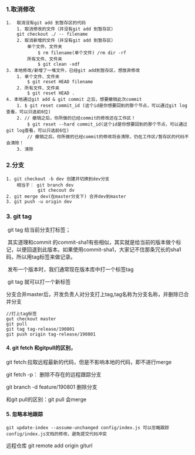 ### 1.取消修改
	1.	取消没有git add 到暂存区的代码
		1. 取消修改的文件（并没有git add 到暂存区）
		git checkout ./ -- filename		
	    2. 取消新增的文件（并没有git add 到暂存区）
			单个文件、文件夹
				$ rm filename(单个文件) /rm dir -rf
			所有文件、文件夹
				$ git clean -xdf
	3. 本地修改/新增了一堆文件，已经git add到暂存区，想放弃修改
		1. 单个文件、文件夹
			$ git reset HEAD filename
		2. 所有文件、文件夹
			$ git reset HEAD .
	4. 本地通过git add & git commit 之后，想要撤销此次commit
		1. $ git reset commit_id (这个id是你想要回到的那个节点，可以通过git log查看，可以只选前6位)
		2. // 撤销之后，你所做的已经commit的修改还在工作区！
			$ git reset --hard commit_id(这个id是你想要回到的那个节点，可以通过git log查看，可以只选前6位)
			// 撤销之后，你所做的已经commit的修改将会清除，仍在工作区/暂存区的代码不会清除！
		3. 清除

### 2.分支
	1. git checkout -b dev 创建并切换到dev分支
		相当于： git branch dev
				git checout dv
	2. git merge dev(在master分支下) 合并dev到master
	3. git push -u origin dev
### 3. git  tag

​	git tag 给当前分支打标签；

​	其实道理和commit 的commit-sha1有些相似，其实就是给当前的版本做个标记，以便回退到此版本。如果使用commit-sha1，大家记不住那条冗长的sha1码，所以用tag标签来做记录。

​	发布一个版本时，我们通常现在版本库中打一个标签tag

​	git tag <name>就可以打一个新标签

分支合并master后，开发负责人对分支打上tag,tag名称为分支名称，并删除已合并分支

```
//打上tag标签
gut checkout master
git pull
git tag tag-release/190801
git push origin tag-release/190801
```

#### 4. git fetch 和gitpull的区别，

git fetch:拉取远程最新的代码，但是不影响本地的代码，即不进行merge 

git fetch -p： 删除不存在的远程跟踪分支

git branch -d feature/190801 删除分支

和git pull的区别：git pull 会merge

#### 5. 忽略本地跟踪

```
git update-index --assume-unchanged config/index.js 可以忽略跟踪config/index.js文档的修改，避免提交代码冲突
```

远程仓库  git remote add origin   giturl